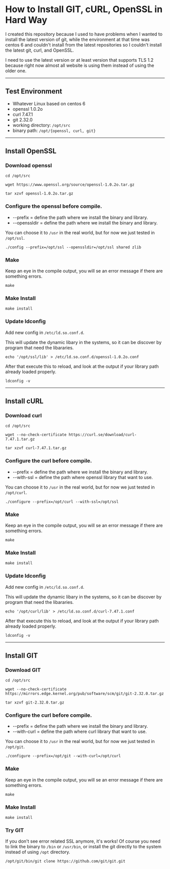 # How to Install GIT, cURL, OpenSSL in Hard Way

I created this repository because I used to have problems when I wanted to install the latest version of git, while the environment at that time was centos 6 and couldn't install from the latest repositories so I couldn't install the latest git, curl, and OpenSSL.

I need to use the latest version or at least version that supports TLS 1.2 because right now almost all website is using them instead of using the older one.

---

## Test Environment

- Whatever Linux based on centos 6
- openssl 1.0.2o
- curl 7.47.1
- git 2.32.0
- working directory: `/opt/src`
- binary path: `/opt/{openssl, curl, git}`

---

## Install OpenSSL

### Download openssl

```
cd /opt/src

wget https://www.openssl.org/source/openssl-1.0.2o.tar.gz

tar xzvf openssl-1.0.2o.tar.gz
```

### Configure the openssl before compile.
- --prefix = define the path where we install the binary and library.
- --openssldir = define the path where we install the binary and library.

You can choose it to `/usr` in the real world, but for now we just tested in `/opt/ssl`.

```
./config --prefix=/opt/ssl --openssldir=/opt/ssl shared zlib
```

### Make

Keep an eye in the compile output, you will se an error message if there are something errors.

```
make
```

### Make Install

```
make install
```

### Update ldconfig

Add new config in `/etc/ld.so.conf.d`.

This will update the dynamic libary in the systems, so it can be discover by program that need the libararies.

```
echo '/opt/ssl/lib' > /etc/ld.so.conf.d/openssl-1.0.2o.conf
```

After that execute this to reload, and look at the output if your library path already loaded properly.

```
ldconfig -v
```

---

## Install cURL

### Download curl

```
cd /opt/src

wget --no-check-certificate https://curl.se/download/curl-7.47.1.tar.gz

tar xzvf curl-7.47.1.tar.gz
```

### Configure the curl before compile.
- --prefix = define the path where we install the binary and library.
- --with-ssl = define the path where openssl library that want to use.

You can choose it to `/usr` in the real world, but for now we just tested in `/opt/curl`.

```
./configure --prefix=/opt/curl --with-ssl=/opt/ssl
```

### Make

Keep an eye in the compile output, you will se an error message if there are something errors.

```
make
```

### Make Install

```
make install
```

### Update ldconfig

Add new config in `/etc/ld.so.conf.d`.

This will update the dynamic libary in the systems, so it can be discover by program that need the libararies.

```
echo '/opt/curl/lib' > /etc/ld.so.conf.d/curl-7.47.1.conf
```

After that execute this to reload, and look at the output if your library path already loaded properly.

```
ldconfig -v
```

---

## Install GIT

### Download GIT

```
cd /opt/src

wget --no-check-certificate https://mirrors.edge.kernel.org/pub/software/scm/git/git-2.32.0.tar.gz

tar xzvf git-2.32.0.tar.gz
```

### Configure the curl before compile.
- --prefix = define the path where we install the binary and library.
- --with-curl = define the path where curl library that want to use.

You can choose it to `/usr` in the real world, but for now we just tested in `/opt/git`.

```
./configure --prefix=/opt/git --with-curl=/opt/curl
```

### Make

Keep an eye in the compile output, you will se an error message if there are something errors.

```
make
```

### Make Install

```
make install
```

### Try GIT

If you don't see error related SSL anymore, it's works!
Of course you need to link the binary to `/bin` or `/usr/bin`, or install the git directly to the system instead of using `/opt` directory.

```
/opt/git/bin/git clone https://github.com/git/git.git
```
